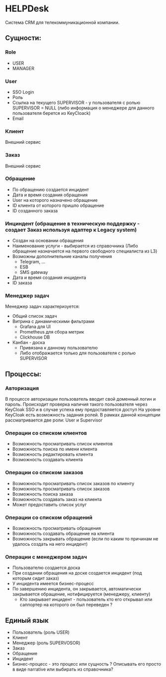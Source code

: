 # HELPDesk

Cистема CRM для телекоммуникационной компании.

## Сущности:

### Role
- USER
- MANAGER

### User
- SSO Login
- Роль
- Ссылка на текущего SUPERVISOR - у пользователя с ролью SUPERVISOR = NULL (либо информация о менеджере для данного пользователя берется из KeyCloack)
- Email

### Клиент
Внешний сервис

### Заказ
Внешний сервис


### Обращение
- По обращению создается инцидент
- Дата и время создания обращения
- User на которого назначено обращение
- ID клиента от которого пришло обращение
- ID созданного заказа

### Инциндент (обращениe в техническую поддержку - создает Заказ используя адаптер к Legacy system)
* Создан на основании обращения
* Наименование услуги - выбирается из справочника (Либо обращение назначается на первого свободного специалиста из L3)
* Возможны дополнительние каналы получения
  * Telegram, ...
  * ESB
  * SMS gateway
* Дата и время создания инцидента
* ID заказа

### Менеджер задач
Менеджер задач характеризуется:
- Общий список задач
- Витрина с динамическими фильтрами
  - Grafana для UI
  - Prometheus для сбора метрик
  - Clickhouse DB
- Канбан - доска 
  - Привязана к данному пользователю
  - Либо отображается только для пользователя с ролью SUPERVISOR 


## Процессы:

### Авторизация
В процессе авторизации пользователь вводит свой доменный логин и пароль. Происходит проверка наличия такого пользователя через KeyCloak SSO и в случае успеха ему предоставляется доступ
На уровне KeyCloak есть возможность задания ролей. В рамках данной концепции рассматривается две роли: User и Supervisor

### Операции со списком клиентов
- Возможность просматривать список клиентов
- Возможность поиска по имени клиента
- Возможность редактировать клиента
- Возможность создавать клиента

### Операции со списком заказов
- Возможность просматривать список заказов по клиенту
- Возможность просматривать список заказов
- Возможность поиска заказа
- Возможность создавать заказ на клиента
- Может предоставить список услуг

### Операции со списком обращений
- Возможность просматривать обращения
- Возможность создавать обращение на клиента
- Возможность закрывать обращение (если по каким то причинам не удалось создать на него инцидент)

### Операции с менеджером задач
- Пользователю создается доска
- При создании обращения на доске создается инцидент (под которым сидит заказ)
- У инцидента имеется бизнес-процесс
- По завершению инцидента, он закрывается, автоматически закрывается обращение, нотифицируется (менеджеру, клиенту)
  - Кто закрывает инцидент - пользователь кто его открывал или саппортер на которого он был переведен ?


## Единый язык
- Пользователь  (роль USER)
- Клиент
- Менеджер      (роль SUPERVOSOR)
- Заказ
- Обращение
- Инцидент
- Бизнес-процесс - это процесс или сущность ? Описывать его просто в виде narrative или выбирать из справочника?